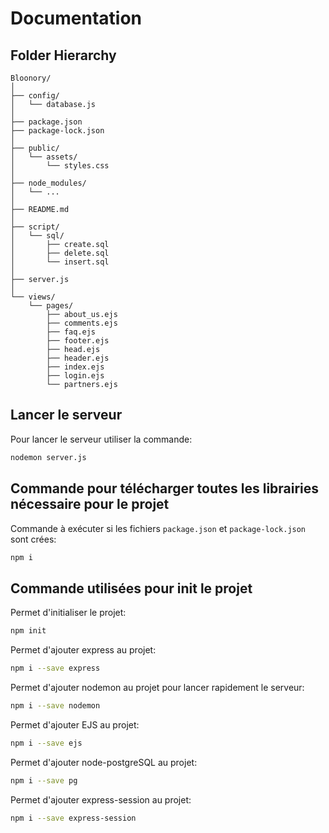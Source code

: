 # Documentation

## Folder Hierarchy

```
Bloonory/
│
├── config/
│   └── database.js
│
├── package.json
├── package-lock.json
│
├── public/
│   └── assets/
│       └── styles.css
│
├── node_modules/
│   └── ...
│
├── README.md
│
├── script/
│   └── sql/
│       ├── create.sql
│       ├── delete.sql
│       └── insert.sql
│
├── server.js
│
└── views/
    └── pages/
        ├── about_us.ejs
        ├── comments.ejs
        ├── faq.ejs
        ├── footer.ejs
        ├── head.ejs
        ├── header.ejs
        ├── index.ejs
        ├── login.ejs
        └── partners.ejs
```

## Lancer le serveur 

Pour lancer le serveur utiliser la commande:
```sh
nodemon server.js
```

## Commande pour télécharger toutes les librairies nécessaire pour le projet

Commande à exécuter si les fichiers `package.json` et `package-lock.json` sont crées:
```sh
npm i
```

## Commande utilisées pour init le projet

Permet d'initialiser le projet:
```sh
npm init
```

Permet d'ajouter express au projet:
```sh
npm i --save express
```

Permet d'ajouter nodemon au projet pour lancer rapidement le serveur:
```sh
npm i --save nodemon
```

Permet d'ajouter EJS au projet:
```sh
npm i --save ejs
```

Permet d'ajouter node-postgreSQL au projet:
```sh
npm i --save pg
```

Permet d'ajouter express-session au projet:
```sh
npm i --save express-session
```